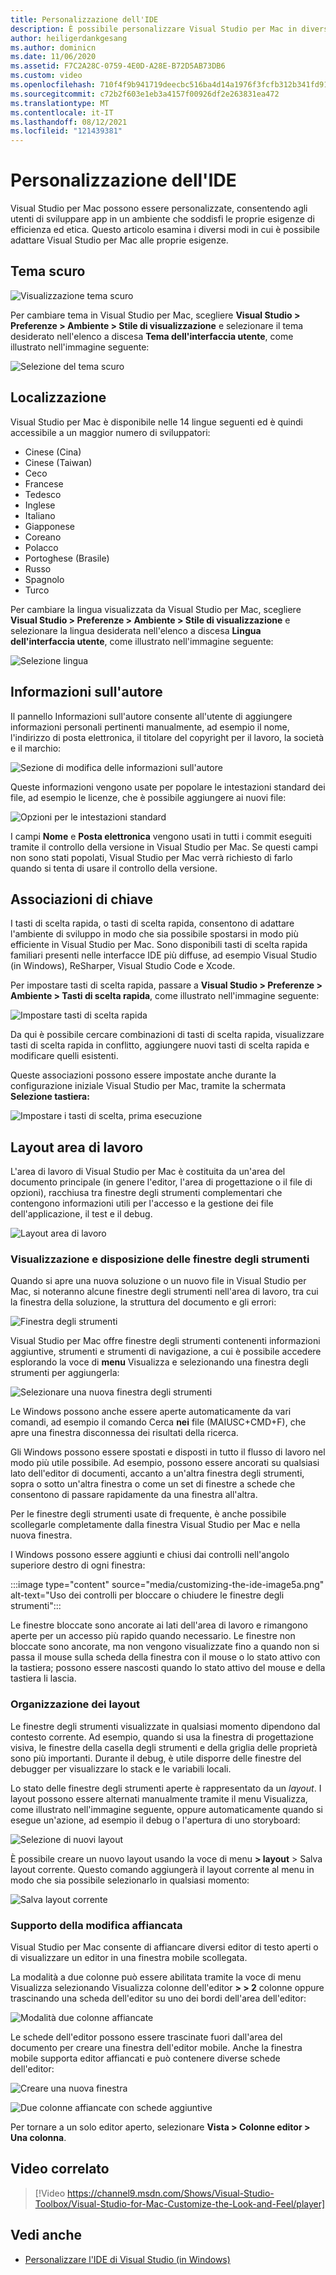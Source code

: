 ```yaml
---
title: Personalizzazione dell'IDE
description: È possibile personalizzare Visual Studio per Mac in diversi modi, consentendo agli utenti di sviluppare app in un ambiente in grado di soddisfare sia le esigenze di efficienza che quelle estetiche. Questo articolo illustra i diversi modi in cui Visual Studio per Mac adattabili in base alle esigenze.
author: heiligerdankgesang
ms.author: dominicn
ms.date: 11/06/2020
ms.assetid: F7C2A28C-0759-4E0D-A28E-B72D5AB73DB6
ms.custom: video
ms.openlocfilehash: 710f4f9b941719deecbc516ba4d14a1976f3fcfb312b341fd915b0f5c4acb1c7
ms.sourcegitcommit: c72b2f603e1eb3a4157f00926df2e263831ea472
ms.translationtype: MT
ms.contentlocale: it-IT
ms.lasthandoff: 08/12/2021
ms.locfileid: "121439381"
---
```

# <a name="customizing-the-ide"></a>Personalizzazione dell'IDE

Visual Studio per Mac possono essere personalizzate, consentendo agli utenti di sviluppare app in un ambiente che soddisfi le proprie esigenze di efficienza ed etica. Questo articolo esamina i diversi modi in cui è possibile adattare Visual Studio per Mac alle proprie esigenze.

## <a name="dark-theme"></a>Tema scuro

![Visualizzazione tema scuro](media/customizing-the-ide-image7a.png)

Per cambiare tema in Visual Studio per Mac, scegliere **Visual Studio > Preferenze > Ambiente > Stile di visualizzazione** e selezionare il tema desiderato nell'elenco a discesa **Tema dell'interfaccia utente**, come illustrato nell'immagine seguente:

![Selezione del tema scuro](media/customizing-the-ide-image7b.png)

## <a name="localization"></a>Localizzazione

Visual Studio per Mac è disponibile nelle 14 lingue seguenti ed è quindi accessibile a un maggior numero di sviluppatori:

* Cinese (Cina)
* Cinese (Taiwan)
* Ceco
* Francese
* Tedesco
* Inglese
* Italiano
* Giapponese
* Coreano
* Polacco
* Portoghese (Brasile)
* Russo
* Spagnolo
* Turco

Per cambiare la lingua visualizzata da Visual Studio per Mac, scegliere **Visual Studio > Preferenze > Ambiente > Stile di visualizzazione** e selezionare la lingua desiderata nell'elenco a discesa **Lingua dell'interfaccia utente**, come illustrato nell'immagine seguente:

![Selezione lingua](media/customizing-the-ide-image11a.png)

## <a name="author-information"></a>Informazioni sull'autore

Il pannello Informazioni sull'autore consente all'utente di aggiungere informazioni personali pertinenti manualmente, ad esempio il nome, l'indirizzo di posta elettronica, il titolare del copyright per il lavoro, la società e il marchio:

![Sezione di modifica delle informazioni sull'autore](media/customizing-the-ide-image9a.png)

Queste informazioni vengono usate per popolare le intestazioni standard dei file, ad esempio le licenze, che è possibile aggiungere ai nuovi file:

![Opzioni per le intestazioni standard](media/customizing-the-ide-image8a.png)

I campi **Nome** e **Posta elettronica** vengono usati in tutti i commit eseguiti tramite il controllo della versione in Visual Studio per Mac. Se questi campi non sono stati popolati, Visual Studio per Mac verrà richiesto di farlo quando si tenta di usare il controllo della versione.

## <a name="key-bindings"></a>Associazioni di chiave

I tasti di scelta rapida, o tasti di scelta rapida, consentono di adattare l'ambiente di sviluppo in modo che sia possibile spostarsi in modo più efficiente in Visual Studio per Mac. Sono disponibili tasti di scelta rapida familiari presenti nelle interfacce IDE più diffuse, ad esempio Visual Studio (in Windows), ReSharper, Visual Studio Code e Xcode.

Per impostare tasti di scelta rapida, passare a **Visual Studio > Preferenze > Ambiente > Tasti di scelta rapida**, come illustrato nell'immagine seguente:

![Impostare tasti di scelta rapida](media/customizing-the-ide-image10a.png)

Da qui è possibile cercare combinazioni di tasti di scelta rapida, visualizzare tasti di scelta rapida in conflitto, aggiungere nuovi tasti di scelta rapida e modificare quelli esistenti.

Queste associazioni possono essere impostate anche durante la configurazione iniziale Visual Studio per Mac, tramite la schermata **Selezione tastiera:**

![Impostare i tasti di scelta, prima esecuzione](media/ide-tour-2019-keyboard-shortcut.png)

## <a name="workspace-layout"></a>Layout area di lavoro

L'area di lavoro di Visual Studio per Mac è costituita da un'area del documento principale  (in genere l'editor, l'area di progettazione o il file di opzioni), racchiusa tra finestre degli strumenti complementari che contengono informazioni utili per l'accesso e la gestione dei file dell'applicazione, il test e il debug.

 ![Layout area di lavoro](media/customizing-the-ide-image1a.png)

### <a name="viewing-and-arranging-tool-windows"></a>Visualizzazione e disposizione delle finestre degli strumenti

Quando si apre una nuova soluzione o un nuovo  file in Visual Studio per Mac, si noteranno alcune finestre degli strumenti nell'area di lavoro, tra cui la finestra della soluzione, la struttura del documento e gli errori:

![Finestra degli strumenti](media/customizing-the-ide-image2a.png)

Visual Studio per Mac offre finestre degli strumenti contenenti informazioni aggiuntive, strumenti e strumenti di navigazione, a cui è possibile accedere esplorando la voce di **menu** Visualizza e selezionando una finestra degli strumenti per aggiungerla:

![Selezionare una nuova finestra degli strumenti](media/customizing-the-ide-image3a.png)

Le Windows possono anche essere aperte automaticamente da vari comandi, ad esempio il comando Cerca **nei** file (MAIUSC+CMD+F), che apre una finestra disconnessa dei risultati della ricerca.

Gli Windows possono essere spostati e disposti in tutto il flusso di lavoro nel modo più utile possibile. Ad esempio, possono essere ancorati su qualsiasi lato dell'editor di documenti, accanto a un'altra finestra degli strumenti, sopra o sotto un'altra finestra o come un set di finestre a schede che consentono di passare rapidamente da una finestra all'altra.

Per le finestre degli strumenti usate di frequente, è anche possibile scollegarle completamente dalla finestra Visual Studio per Mac e nella nuova finestra.

I Windows possono essere aggiunti e chiusi dai controlli nell'angolo superiore destro di ogni finestra:

:::image type="content" source="media/customizing-the-ide-image5a.png" alt-text="Uso dei controlli per bloccare o chiudere le finestre degli strumenti":::

Le finestre bloccate sono ancorate ai lati dell'area di lavoro e rimangono aperte per un accesso più rapido quando necessario. Le finestre non bloccate sono ancorate, ma non vengono visualizzate fino a quando non si passa il mouse sulla scheda della finestra con il mouse o lo stato attivo con la tastiera; possono essere nascosti quando lo stato attivo del mouse e della tastiera li lascia.

### <a name="organizing-layouts"></a>Organizzazione dei layout

Le finestre degli strumenti visualizzate in qualsiasi momento dipendono dal contesto corrente. Ad esempio, quando si usa la finestra di progettazione visiva, le finestre della casella degli strumenti e della griglia delle proprietà sono più importanti. Durante il debug, è utile disporre delle finestre del debugger per visualizzare lo stack e le variabili locali.

Lo stato delle finestre degli strumenti aperte è rappresentato da un *layout*. I layout possono essere alternati manualmente tramite il menu Visualizza, come illustrato nell'immagine seguente, oppure automaticamente quando si esegue un'azione, ad esempio il debug o l'apertura di uno storyboard:

![Selezione di nuovi layout](media/customizing-the-ide-image6b.png)

È possibile creare un nuovo layout usando la voce di menu **> layout** > Salva layout corrente. Questo comando aggiungerà il layout corrente al menu in modo che sia possibile selezionarlo in qualsiasi momento:

![Salva layout corrente](media/customizing-the-ide-image6a.png)

### <a name="side-by-side-editing-support"></a>Supporto della modifica affiancata

Visual Studio per Mac consente di affiancare diversi editor di testo aperti o di visualizzare un editor in una finestra mobile scollegata.

La modalità a due colonne può essere abilitata tramite la voce di menu Visualizza selezionando Visualizza colonne dell'editor **> > 2** colonne oppure trascinando una scheda dell'editor su uno dei bordi dell'area dell'editor:

![Modalità due colonne affiancate](media/customizing-the-ide-sbs.png)

Le schede dell'editor possono essere trascinate fuori dall'area del documento per creare una finestra dell'editor mobile. Anche la finestra mobile supporta editor affiancati e può contenere diverse schede dell'editor:

![Creare una nuova finestra](media/customizing-the-ide-sbs1.png)

![Due colonne affiancate con schede aggiuntive](media/customizing-the-ide-sbs2.png)

Per tornare a un solo editor aperto, selezionare **Vista > Colonne editor > Una colonna**.

## <a name="related-video"></a>Video correlato

> [!Video https://channel9.msdn.com/Shows/Visual-Studio-Toolbox/Visual-Studio-for-Mac-Customize-the-Look-and-Feel/player]

## <a name="see-also"></a>Vedi anche

- [Personalizzare l'IDE di Visual Studio (in Windows)](/visualstudio/ide/personalizing-the-visual-studio-ide)